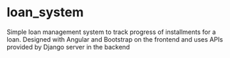 # loan_system
Simple loan management system to track progress of installments for a loan. Designed with Angular and Bootstrap on the frontend and uses APIs provided by Django server in the backend
